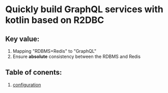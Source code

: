# Quickly build GraphQL services with kotlin based on R2DBC

## Key value:
1. Mapping "RDBMS+Redis" to "GraphQL"
2. Ensure **absolute** consistency between the RDBMS and Redis

## Table of conents:

1. [configuration](./doc/configuration.md)
